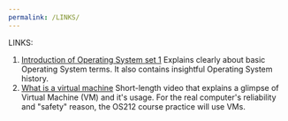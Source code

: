```yaml
---
permalink: /LINKS/
---
```


LINKS:
1. [Introduction of Operating System set 1](https://www.geeksforgeeks.org/introduction-of-operating-system-set-1/) Explains clearly about basic Operating System terms. It also contains insightful Operating System history.
2. [What is a virtual machine](https://www.youtube.com/watch?v=yIVXjl4SwVo) Short-length video that explains a glimpse of Virtual Machine (VM) and it's usage. For the real computer's reliability and "safety" reason, the OS212 course practice will use VMs.
